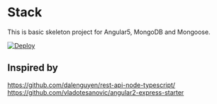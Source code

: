 # Stack

This is basic skeleton project for Angular5, MongoDB and Mongoose.

[![Deploy](https://www.herokucdn.com/deploy/button.png)](https://heroku.com/deploy)


## Inspired by

https://github.com/dalenguyen/rest-api-node-typescript/
https://github.com/vladotesanovic/angular2-express-starter


